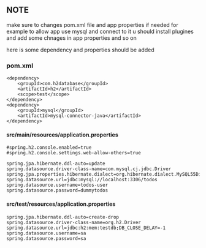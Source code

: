 ## NOTE
make sure to changes pom.xml file and app properties if needed for example
to allow app use mysql and connect to it u should install plugines and add some chnages in app properties and so on

here is some dependency and properties should be added

### pom.xml

```
<dependency>
	<groupId>com.h2database</groupId>
	<artifactId>h2</artifactId>
	<scope>test</scope>
</dependency>
<dependency>
	<groupId>mysql</groupId>
	<artifactId>mysql-connector-java</artifactId>
</dependency>
```

#### src/main/resources/application.properties

```
#spring.h2.console.enabled=true
#spring.h2.console.settings.web-allow-others=true

spring.jpa.hibernate.ddl-auto=update
spring.datasource.driver-class-name=com.mysql.cj.jdbc.Driver
spring.jpa.properties.hibernate.dialect=org.hibernate.dialect.MySQL55Dialect
spring.datasource.url=jdbc:mysql://localhost:3306/todos
spring.datasource.username=todos-user
spring.datasource.password=dummytodos
```

#### src/test/resources/application.properties

```
spring.jpa.hibernate.ddl-auto=create-drop
spring.datasource.driver-class-name=org.h2.Driver
spring.datasource.url=jdbc:h2:mem:testdb;DB_CLOSE_DELAY=-1
spring.datasource.username=sa
spring.datasource.password=sa
```
